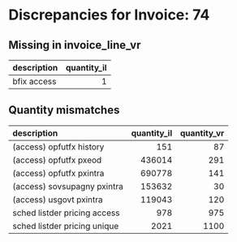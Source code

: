 # Discrepancies for Invoice: 74

## Missing in invoice_line_vr

| description   |   quantity_il |
|:--------------|--------------:|
| bfix access   |             1 |

## Quantity mismatches

| description                  |   quantity_il |   quantity_vr |
|:-----------------------------|--------------:|--------------:|
| (access) opfutfx history     |           151 |            87 |
| (access) opfutfx pxeod       |        436014 |           291 |
| (access) opfutfx pxintra     |        690778 |           141 |
| (access) sovsupagny pxintra  |        153632 |            30 |
| (access) usgovt pxintra      |        119043 |           120 |
| sched listder pricing access |           978 |           975 |
| sched listder pricing unique |          2021 |          1100 |

